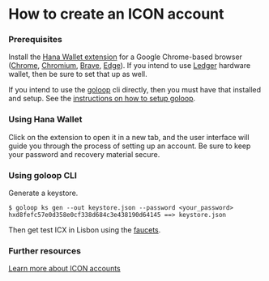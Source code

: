 # How to create an ICON account

### Prerequisites

Install the [Hana Wallet extension](https://chrome.google.com/webstore/detail/hana/jfdlamikmbghhapbgfoogdffldioobgl) for a Google Chrome-based browser ([Chrome](https://www.google.com/chrome/index.html), [Chromium](https://www.chromium.org/getting-involved/download-chromium/), [Brave](https://brave.com/download/), [Edge](https://www.microsoft.com/en-us/edge)). If you intend to use [Ledger](https://www.ledger.com/start) hardware wallet, then be sure to set that up as well.

If you intend to use the [goloop](../concepts/computational-utilities/goloop/) cli directly, then you must have that installed and setup. See the [instructions on how to setup goloop](../concepts/computational-utilities/goloop/setup.md).

### Using Hana Wallet

Click on the extension to open it in a new tab, and the user interface will guide you through the process of setting up an account. Be sure to keep your password and recovery material secure.

### Using goloop CLI

Generate a keystore.

```
$ goloop ks gen --out keystore.json --password <your_password>
hxd8fefc57e0d358e0cf338d684c3e438190d64145 ==> keystore.json
```

Then get test ICX in Lisbon using the [faucets](https://icondev.io/introduction/the-icon-network/testnet#faucets).

### Further resources

[Learn more about ICON accounts](../concepts/computational-utilities/accounts.md)
